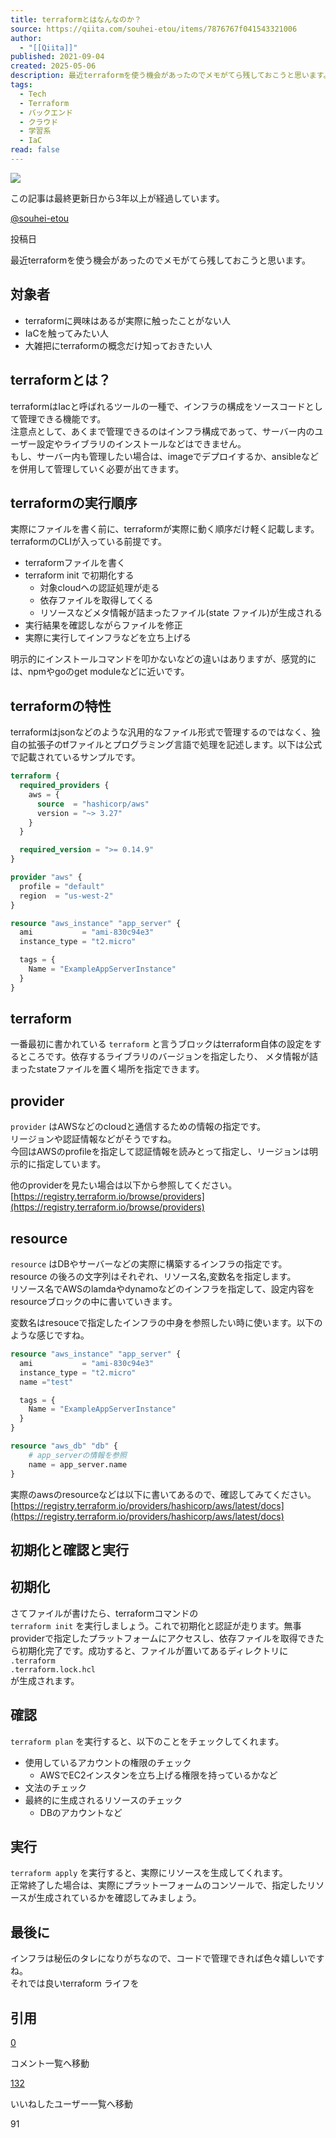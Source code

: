 ```yaml
---
title: terraformとはなんなのか？
source: https://qiita.com/souhei-etou/items/7876767f041543321006
author:
  - "[[Qiita]]"
published: 2021-09-04
created: 2025-05-06
description: 最近terraformを使う機会があったのでメモがてら残しておこうと思います。対象者terraformに興味はあるが実際に触ったことがない人IaCを触ってみたい人大雑把にterraformの…
tags:
  - Tech
  - Terraform
  - バックエンド
  - クラウド
  - 学習系
  - IaC
read: false
---
```

![](https://relay-dsp.ad-m.asia/dmp/sync/bizmatrix?pid=c3ed207b574cf11376&d=x18o8hduaj&uid=3551653)

この記事は最終更新日から3年以上が経過しています。

[@souhei-etou](https://qiita.com/souhei-etou)

投稿日

最近terraformを使う機会があったのでメモがてら残しておこうと思います。

## 対象者

- terraformに興味はあるが実際に触ったことがない人
- IaCを触ってみたい人
- 大雑把にterraformの概念だけ知っておきたい人

## terraformとは？

terraformはIacと呼ばれるツールの一種で、インフラの構成をソースコードとして管理できる機能です。  
注意点として、あくまで管理できるのはインフラ構成であって、サーバー内のユーザー設定やライブラリのインストールなどはできません。  
もし、サーバー内も管理したい場合は、imageでデプロイするか、ansibleなどを併用して管理していく必要が出てきます。

## terraformの実行順序

実際にファイルを書く前に、terraformが実際に動く順序だけ軽く記載します。terraformのCLIが入っている前提です。

- terraformファイルを書く
- terraform init で初期化する
	- 対象cloudへの認証処理が走る
	- 依存ファイルを取得してくる
	- リソースなどメタ情報が詰まったファイル(state ファイル)が生成される
- 実行結果を確認しながらファイルを修正
- 実際に実行してインフラなどを立ち上げる

明示的にインストールコマンドを叩かないなどの違いはありますが、感覚的には、npmやgoのget moduleなどに近いです。

## terraformの特性

terraformはjsonなどのような汎用的なファイル形式で管理するのではなく、独自の拡張子のtfファイルとプログラミング言語で処理を記述します。以下は公式で記載されているサンプルです。

```terraform
terraform {
  required_providers {
    aws = {
      source  = "hashicorp/aws"
      version = "~> 3.27"
    }
  }

  required_version = ">= 0.14.9"
}

provider "aws" {
  profile = "default"
  region  = "us-west-2"
}

resource "aws_instance" "app_server" {
  ami           = "ami-830c94e3"
  instance_type = "t2.micro"

  tags = {
    Name = "ExampleAppServerInstance"
  }
}
```

## terraform

一番最初に書かれている `terraform` と言うブロックはterraform自体の設定をするところです。依存するライブラリのバージョンを指定したり、 メタ情報が詰まったstateファイルを置く場所を指定できます。

## provider

`provider` はAWSなどのcloudと通信するための情報の指定です。  
リージョンや認証情報などがそうですね。  
今回はAWSのprofileを指定して認証情報を読みとって指定し、リージョンは明示的に指定しています。

他のproviderを見たい場合は以下から参照してください。  
[https://registry.terraform.io/browse/providers](https://registry.terraform.io/browse/providers)

## resource

`resource` はDBやサーバーなどの実際に構築するインフラの指定です。  
resource の後ろの文字列はそれぞれ、リソース名,変数名を指定します。  
リソース名でAWSのlamdaやdynamoなどのインフラを指定して、設定内容をresourceブロックの中に書いていきます。

変数名はresouceで指定したインフラの中身を参照したい時に使います。以下のような感じですね。

```terraform
resource "aws_instance" "app_server" {
  ami           = "ami-830c94e3"
  instance_type = "t2.micro"
  name ="test"

  tags = {
    Name = "ExampleAppServerInstance"
  }
}

resource "aws_db" "db" {
    # app_serverの情報を参照
    name = app_server.name
}
```

実際のawsのresourceなどは以下に書いてあるので、確認してみてください。  
[https://registry.terraform.io/providers/hashicorp/aws/latest/docs](https://registry.terraform.io/providers/hashicorp/aws/latest/docs)

## 初期化と確認と実行

## 初期化

さてファイルが書けたら、terraformコマンドの  
`terraform init` を実行しましょう。これで初期化と認証が走ります。無事providerで指定したプラットフォームにアクセスし、依存ファイルを取得できたら初期化完了です。成功すると、ファイルが置いてあるディレクトリに  
`.terraform`  
`.terraform.lock.hcl`  
が生成されます。

## 確認

`terraform plan` を実行すると、以下のことをチェックしてくれます。

- 使用しているアカウントの権限のチェック
	- AWSでEC2インスタンを立ち上げる権限を持っているかなど
- 文法のチェック
- 最終的に生成されるリソースのチェック
	- DBのアカウントなど

## 実行

`terraform apply` を実行すると、実際にリソースを生成してくれます。  
正常終了した場合は、実際にプラットーフォームのコンソールで、指定したリソースが生成されているかを確認してみましょう。

## 最後に

インフラは秘伝のタレになりがちなので、コードで管理できれば色々嬉しいですね。  
それでは良いterraform ライフを

## 引用

[0](https://qiita.com/souhei-etou/items/#comments)

コメント一覧へ移動

[132](https://qiita.com/souhei-etou/items/7876767f041543321006/likers)

いいねしたユーザー一覧へ移動

91